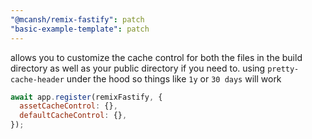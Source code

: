```yaml
---
"@mcansh/remix-fastify": patch
"basic-example-template": patch
---
```


allows you to customize the cache control for both the files in the build directory as well as your public directory if you need to. using `pretty-cache-header` under the hood so things like `1y` or `30 days` will work

```js
await app.register(remixFastify, {
  assetCacheControl: {},
  defaultCacheControl: {},
});
```
